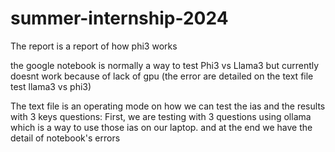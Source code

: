 # summer-internship-2024

The report is a report of how phi3 works

the google notebook is normally a way to test Phi3 vs Llama3 but currently doesnt work because of lack of gpu (the error are detailed on the text file test llama3 vs phi3)

The text file is an operating mode on how we can test the ias and the results with 3 keys questions: 
First, we are testing with 3 questions using ollama which is a way to use those ias on our laptop.
and at the end we have the detail of notebook's errors
